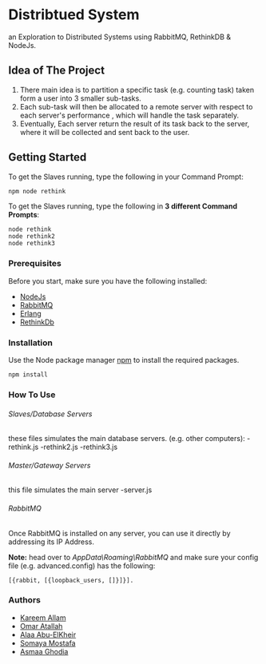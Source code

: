 # Distribtued System
an Exploration to Distributed Systems using RabbitMQ, RethinkDB & NodeJs.

## Idea of The Project
1. There main idea is to partition a specific task (e.g. counting task) taken form a user into 3 smaller sub-tasks. 
2. Each sub-task will then be allocated to a remote server with respect to each server's performance , which will handle the task separately. 
3. Eventually, Each server return the result of its task back to the server, where it will be collected and sent back to the user.



## Getting Started
To get the Slaves running, type the following in your Command Prompt:
```bash
npm node rethink
```
To get the Slaves running, type the following in **3 different Command Prompts**:
```
node rethink
node rethink2
node rethink3
```


### Prerequisites
Before you start, make sure you have the following installed:
* [NodeJs](https://nodejs.org/en/download/)
* [RabbitMQ](https://www.rabbitmq.com/download.html) 
* [Erlang](https://www.erlang.org/downloads)
* [RethinkDb](https://rethinkdb.com/docs/install/)

### Installation
Use the Node package manager [npm](https://www.npmjs.com/) to install the required packages.
```
npm install 
```


### How To Use
###### Slaves/Database Servers
these files simulates the main database servers. (e.g. other computers):
-rethink.js
-rethink2.js 
-rethink3.js
###### Master/Gateway Servers
this file simulates the main server
-server.js
###### RabbitMQ 
Once RabbitMQ is installed on any server, you can use it directly by addressing its IP Address. 

**Note:** head over to *AppData\Roaming\RabbitMQ* and make sure your config file (e.g. advanced.config) has the following:
```
[{rabbit, [{loopback_users, []}]}].
```
### Authors
- [Kareem Allam](https://github.com/KareemAllam)
- [Omar Atallah](https://github.com/ertomar)
- [Alaa Abu-ElKheir](https://github.com/somayamostafa)
- [Somaya Mostafa](https://github.com/somayamostafa)
- [Asmaa Ghodia](https://github.com/AsmaaMghodia)

